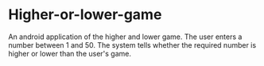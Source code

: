 # Higher-or-lower-game

An android application of the higher and lower game. The user enters a number between 1 and 50. The system tells whether the required number is higher or lower than the user's game.
